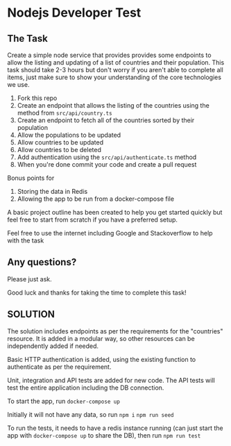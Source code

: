 # Nodejs Developer Test

## The Task

Create a simple node service that provides provides some endpoints to allow the listing and updating of a
list of countries and their population. This task should take 2-3 hours but don't worry if you aren't able to
complete all items, just make sure to show your understanding of the core technologies we use.

1. Fork this repo
2. Create an endpoint that allows the listing of the countries using the method from `src/api/country.ts`
3. Create an endpoint to fetch all of the countries sorted by their population
4. Allow the populations to be updated
5. Allow countries to be updated
6. Allow countries to be deleted
7. Add authentication using the `src/api/authenticate.ts` method
8. When you're done commit your code and create a pull request

Bonus points for

1. Storing the data in Redis
2. Allowing the app to be run from a docker-compose file

A basic project outline has been created to help you get started quickly but feel free to start from scratch if you have a preferred setup.

Feel free to use the internet including Google and Stackoverflow to help with the task

## Any questions?

Please just ask.

Good luck and thanks for taking the time to complete this task!

## SOLUTION

The solution includes endpoints as per the requirements for the "countries" resource.
It is added in a modular way, so other resources can be independently added if needed.

Basic HTTP authentication is added, using the existing function to authenticate as per the requirement.

Unit, integration and API tests are added for new code. The API tests will test the entire application including the DB connection.

To start the app, run
`docker-compose up`

Initially it will not have any data, so run
`npm i`
`npm run seed`

To run the tests, it needs to have a redis instance running (can just start the app with `docker-compose up` to share the DB), then run
`npm run test`
